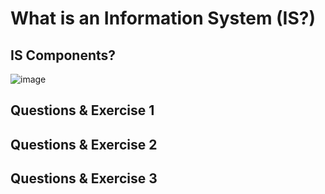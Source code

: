 # What is an Information System (IS?)

## IS Components?

![image](https://github.com/user-attachments/assets/980c574a-352c-4015-aa0d-b2262c442b40)

## Questions & Exercise 1


## Questions & Exercise 2


## Questions & Exercise 3
